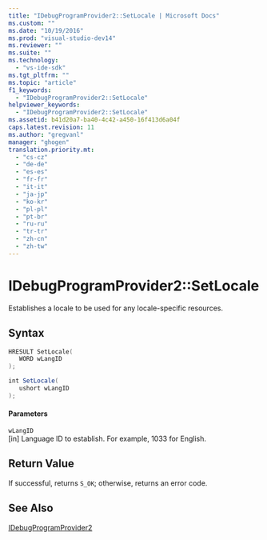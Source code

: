```yaml
---
title: "IDebugProgramProvider2::SetLocale | Microsoft Docs"
ms.custom: ""
ms.date: "10/19/2016"
ms.prod: "visual-studio-dev14"
ms.reviewer: ""
ms.suite: ""
ms.technology: 
  - "vs-ide-sdk"
ms.tgt_pltfrm: ""
ms.topic: "article"
f1_keywords: 
  - "IDebugProgramProvider2::SetLocale"
helpviewer_keywords: 
  - "IDebugProgramProvider2::SetLocale"
ms.assetid: b41d20a7-ba40-4c42-a450-16f413d6a04f
caps.latest.revision: 11
ms.author: "gregvanl"
manager: "ghogen"
translation.priority.mt: 
  - "cs-cz"
  - "de-de"
  - "es-es"
  - "fr-fr"
  - "it-it"
  - "ja-jp"
  - "ko-kr"
  - "pl-pl"
  - "pt-br"
  - "ru-ru"
  - "tr-tr"
  - "zh-cn"
  - "zh-tw"
---
```

# IDebugProgramProvider2::SetLocale
Establishes a locale to be used for any locale-specific resources.  
  
## Syntax  
  
```cpp  
HRESULT SetLocale(  
   WORD wLangID  
);  
```  
  
```c#  
int SetLocale(  
   ushort wLangID  
);  
```  
  
#### Parameters  
 `wLangID`  
 [in] Language ID to establish. For example, 1033 for English.  
  
## Return Value  
 If successful, returns `S_OK`; otherwise, returns an error code.  
  
## See Also  
 [IDebugProgramProvider2](../extensibility-debugger-reference/idebugprogramprovider2.md)